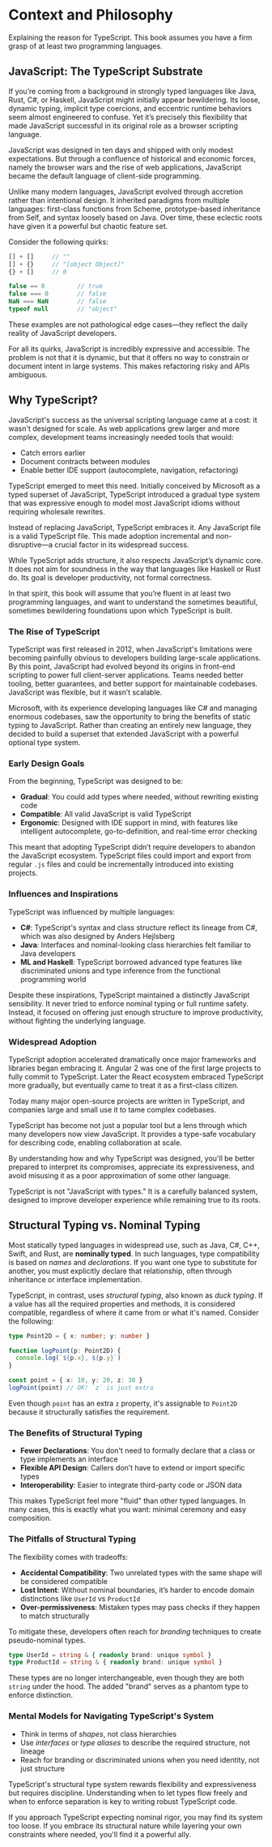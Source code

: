 # Context and Philosophy

Explaining the reason for TypeScript.
This book assumes you have a firm grasp of at least two programming languages.

## JavaScript: The TypeScript Substrate

If you’re coming from a background in strongly typed languages like Java, Rust, C#, or Haskell, JavaScript might initially appear bewildering. 
Its loose, dynamic typing, implicit type coercions, and eccentric runtime behaviors seem almost engineered to confuse. 
Yet it’s precisely this flexibility that made JavaScript successful in its original role as a browser scripting language.

JavaScript was designed in ten days and shipped with only modest expectations. 
But through a confluence of historical and economic forces, namely the browser wars and the rise of web applications, 
JavaScript became the default language of client-side programming.

Unlike many modern languages, JavaScript evolved through accretion rather than intentional design. 
It inherited paradigms from multiple languages: first-class functions from Scheme, prototype-based inheritance from Self, and syntax loosely based on Java. 
Over time, these eclectic roots have given it a powerful but chaotic feature set.

Consider the following quirks:

```js
[] + []     // ""
[] + {}     // "[object Object]"
{} + []     // 0

false == 0         // true
false === 0        // false
NaN === NaN        // false
typeof null        // "object"
```

These examples are not pathological edge cases—they reflect the daily reality of JavaScript developers.

For all its quirks, JavaScript is incredibly expressive and accessible. 
The problem is not that it is dynamic, but that it offers no way to constrain or document intent in large systems. 
This makes refactoring risky and APIs ambiguous.

## Why TypeScript?

JavaScript's success as the universal scripting language came at a cost: it wasn't designed for scale. 
As web applications grew larger and more complex, development teams increasingly needed tools that would:

* Catch errors earlier
* Document contracts between modules
* Enable better IDE support (autocomplete, navigation, refactoring)

TypeScript emerged to meet this need. Initially conceived by Microsoft as a typed superset of JavaScript, TypeScript introduced a gradual type system that was expressive enough to model most JavaScript idioms without requiring wholesale rewrites.

Instead of replacing JavaScript, TypeScript embraces it. Any JavaScript file is a valid TypeScript file. This made adoption incremental and non-disruptive—a crucial factor in its widespread success.

While TypeScript adds structure, it also respects JavaScript’s dynamic core. It does not aim for soundness in the way that languages like Haskell or Rust do. Its goal is developer productivity, not formal correctness.

In that spirit, this book will assume that you’re fluent in at least two programming languages, and want to understand the sometimes beautiful, sometimes bewildering foundations upon which TypeScript is built.

### The Rise of TypeScript

TypeScript was first released in 2012, when JavaScript's limitations were becoming painfully obvious to developers building large-scale applications. 
By this point, JavaScript had evolved beyond its origins in front-end scripting to power full client-server applications. 
Teams needed better tooling, better guarantees, and better support for maintainable codebases. 
JavaScript was flexible, but it wasn’t scalable.

Microsoft, with its experience developing languages like C# and managing enormous codebases, saw the opportunity to bring the benefits of static typing to JavaScript. 
Rather than creating an entirely new language, they decided to build a superset that extended JavaScript with a powerful optional type system.

### Early Design Goals

From the beginning, TypeScript was designed to be:

* **Gradual**: You could add types where needed, without rewriting existing code
* **Compatible**: All valid JavaScript is valid TypeScript
* **Ergonomic**: Designed with IDE support in mind, with features like intelligent autocomplete, go-to-definition, and real-time error checking

This meant that adopting TypeScript didn’t require developers to abandon the JavaScript ecosystem. TypeScript files could import and export from regular `.js` files and could be incrementally introduced into existing projects.

### Influences and Inspirations

TypeScript was influenced by multiple languages:

* **C#**: TypeScript's syntax and class structure reflect its lineage from C#, which was also designed by Anders Hejlsberg
* **Java**: Interfaces and nominal-looking class hierarchies felt familiar to Java developers
* **ML and Haskell**: TypeScript borrowed advanced type features like discriminated unions and type inference from the functional programming world

Despite these inspirations, TypeScript maintained a distinctly JavaScript sensibility. It never tried to enforce nominal typing or full runtime safety. Instead, it focused on offering just enough structure to improve productivity, without fighting the underlying language.

### Widespread Adoption

TypeScript adoption accelerated dramatically once major frameworks and libraries began embracing it. 
Angular 2 was one of the first large projects to fully commit to TypeScript. 
Later the React ecosystem embraced TypeScript more gradually, but eventually came to treat it as a first-class citizen.

Today many major open-source projects are written in TypeScript, and companies large and small use it to tame complex codebases.

TypeScript has become not just a popular tool but a lens through which many developers now view JavaScript. 
It provides a type-safe vocabulary for describing code, enabling collaboration at scale.

By understanding how and why TypeScript was designed, you'll be better prepared to interpret its compromises, 
appreciate its expressiveness, and avoid misusing it as a poor approximation of some other language.

TypeScript is not "JavaScript with types." 
It is a carefully balanced system, designed to improve developer experience while remaining true to its roots.

## Structural Typing vs. Nominal Typing

Most statically typed languages in widespread use, such as Java, C#, C++, Swift, and Rust, are **nominally typed**.
In such languages, type compatibility is based on _names_ and _declarations_.
If you want one type to substitute for another, you must explicitly declare that relationship, often through inheritance or interface implementation.

TypeScript, in contrast, uses _structural typing_, also known as *duck typing*.
If a value has all the required properties and methods, it is considered compatible, regardless of where it came from or what it's named.
Consider the following:

```ts
type Point2D = { x: number; y: number }

function logPoint(p: Point2D) {
  console.log(`${p.x}, ${p.y}`)
}

const point = { x: 10, y: 20, z: 30 }
logPoint(point) // OK! `z` is just extra
```

Even though `point` has an extra `z` property, it's assignable to `Point2D` because it structurally satisfies the requirement.

### The Benefits of Structural Typing

* **Fewer Declarations**: You don't need to formally declare that a class or type implements an interface
* **Flexible API Design**: Callers don’t have to extend or import specific types
* **Interoperability**: Easier to integrate third-party code or JSON data

This makes TypeScript feel more "fluid" than other typed languages. In many cases, this is exactly what you want: minimal ceremony and easy composition.

### The Pitfalls of Structural Typing

The flexibility comes with tradeoffs:

* **Accidental Compatibility**: Two unrelated types with the same shape will be considered compatible
* **Lost Intent**: Without nominal boundaries, it’s harder to encode domain distinctions like `UserId` vs `ProductId`
* **Over-permissiveness**: Mistaken types may pass checks if they happen to match structurally

To mitigate these, developers often reach for *branding* techniques to create pseudo-nominal types.

```ts
type UserId = string & { readonly brand: unique symbol }
type ProductId = string & { readonly brand: unique symbol }
```

These types are no longer interchangeable, even though they are both `string` under the hood. The added "brand" serves as a phantom type to enforce distinction.

### Mental Models for Navigating TypeScript's System

* Think in terms of _shapes_, not class hierarchies
* Use _interfaces_ or _type aliases_ to describe the required structure, not lineage
* Reach for branding or discriminated unions when you need identity, not just structure

TypeScript's structural type system rewards flexibility and expressiveness but requires discipline. 
Understanding when to let types flow freely and when to enforce separation is key to writing robust TypeScript code.

If you approach TypeScript expecting nominal rigor, you may find its system too loose. 
If you embrace its structural nature while layering your own constraints where needed, you'll find it a powerful ally.
